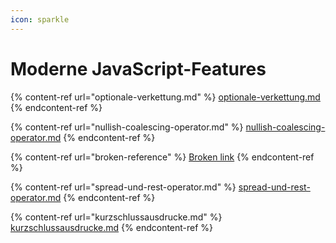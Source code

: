 ```yaml
---
icon: sparkle
---
```


# Moderne JavaScript-Features

{% content-ref url="optionale-verkettung.md" %}
[optionale-verkettung.md](optionale-verkettung.md)
{% endcontent-ref %}

{% content-ref url="nullish-coalescing-operator.md" %}
[nullish-coalescing-operator.md](nullish-coalescing-operator.md)
{% endcontent-ref %}

{% content-ref url="broken-reference" %}
[Broken link](broken-reference)
{% endcontent-ref %}

{% content-ref url="spread-und-rest-operator.md" %}
[spread-und-rest-operator.md](spread-und-rest-operator.md)
{% endcontent-ref %}

{% content-ref url="kurzschlussausdrucke.md" %}
[kurzschlussausdrucke.md](kurzschlussausdrucke.md)
{% endcontent-ref %}
